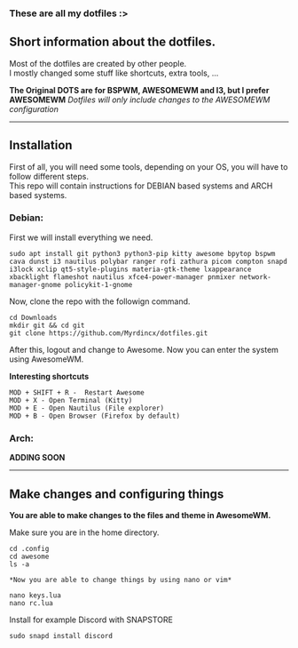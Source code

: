 ### These are all my dotfiles :>

## Short information about the dotfiles.

Most of the dotfiles are created by other people.\
I mostly changed some stuff like shortcuts, extra tools, ...

**The Original DOTS are for BSPWM, AWESOMEWM and I3, but I prefer AWESOMEWM**
*Dotfiles will only include changes to the AWESOMEWM configuration*

---

## Installation

First of all, you will need some tools, depending on your OS, you will have to follow different steps.\
This repo will contain instructions for DEBIAN based systems and ARCH based systems.



### Debian:
First we will install everything we need.

```
sudo apt install git python3 python3-pip kitty awesome bpytop bspwm cava dunst i3 nautilus polybar ranger rofi zathura picom compton snapd i3lock xclip qt5-style-plugins materia-gtk-theme lxappearance xbacklight flameshot nautilus xfce4-power-manager pnmixer network-manager-gnome policykit-1-gnome

```
Now, clone the repo with the followign command.

```
cd Downloads
mkdir git && cd git
git clone https://github.com/Myrdincx/dotfiles.git
```

After this, logout and change to Awesome.
Now you can enter the system using AwesomeWM. 

**Interesting shortcuts**
```
MOD + SHIFT + R -  Restart Awesome
MOD + X - Open Terminal (Kitty)
MOD + E - Open Nautilus (File explorer)
MOD + B - Open Browser (Firefox by default)
```




### Arch:

**ADDING SOON**

---

## Make changes and configuring things

**You are able to make changes to the files and theme in AwesomeWM.**

Make sure you are in the home directory.

```
cd .config
cd awesome
ls -a

*Now you are able to change things by using nano or vim*

nano keys.lua
nano rc.lua
```

Install for example Discord with SNAPSTORE
```
sudo snapd install discord
```


